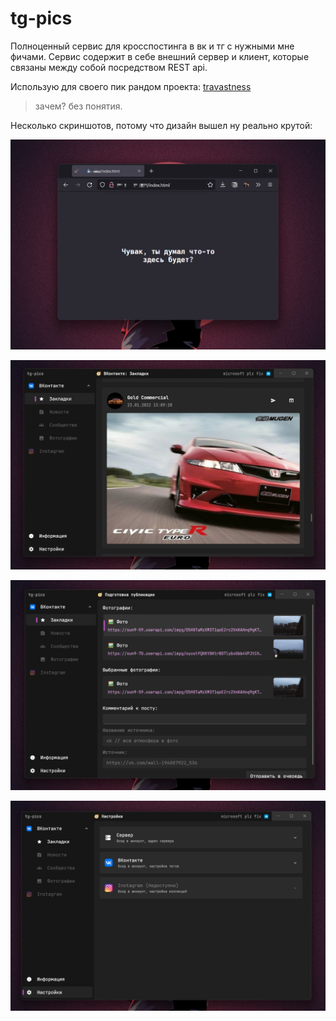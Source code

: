 # tg-pics

Полноценный сервис для кросспостинга в вк и тг с нужными мне фичами. Сервис содержит в себе внешний сервер и клиент, которые связаны между собой посредством REST api. 

Использую для своего пик рандом проекта: [travastness](https://t.me/travastness)

> зачем? без понятия.

Несколько скриншотов, потому что дизайн вышел ну реально крутой:

![web-index-html](Screenshots/web-index-html.png)

![bookmarks](Screenshots/bookmarks.png)

![prepare-to-publish](Screenshots/prepare-to-publish.png)

![settings](Screenshots/settings.png)
